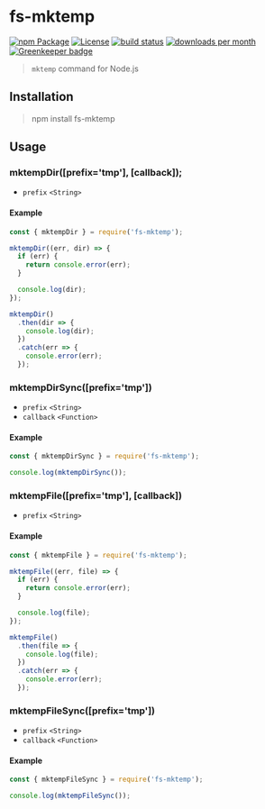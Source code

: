 # fs-mktemp

[![npm Package](https://img.shields.io/npm/v/fs-mktemp.svg)](https://www.npmjs.org/package/fs-mktemp)
[![License](https://img.shields.io/npm/l/express.svg)](https://github.com/honzahommer/node-fs-mktemp/blob/master/LICENSE)
[![build status](https://img.shields.io/travis/honzahommer/node-fs-mktemp/master.svg)](http://travis-ci.org/honzahommer/node-fs-mktemp)
[![downloads per month](http://img.shields.io/npm/dm/fs-mktemp.svg)](https://www.npmjs.org/package/fs-mktemp) [![Greenkeeper badge](https://badges.greenkeeper.io/honzahommer/node-fs-mktemp.svg)](https://greenkeeper.io/)

> `mktemp` command for Node.js

## Installation
> npm install fs-mktemp

## Usage

### mktempDir([prefix='tmp'], [callback]);

- `prefix` `<String>`

#### Example

```js
const { mktempDir } = require('fs-mktemp');

mktempDir((err, dir) => {
  if (err) {
    return console.error(err);
  }

  console.log(dir);
});

mktempDir()
  .then(dir => {
    console.log(dir);
  })
  .catch(err => {
    console.error(err);
  });
```

### mktempDirSync([prefix='tmp'])

- `prefix` `<String>`
- `callback` `<Function>`

#### Example

```js
const { mktempDirSync } = require('fs-mktemp');

console.log(mktempDirSync());
```

### mktempFile([prefix='tmp'], [callback])

- `prefix` `<String>`

#### Example

```js
const { mktempFile } = require('fs-mktemp');

mktempFile((err, file) => {
  if (err) {
    return console.error(err);
  }

  console.log(file);
});

mktempFile()
  .then(file => {
    console.log(file);
  })
  .catch(err => {
    console.error(err);
  });
```

### mktempFileSync([prefix='tmp'])

- `prefix` `<String>`
- `callback` `<Function>`

#### Example

```js
const { mktempFileSync } = require('fs-mktemp');

console.log(mktempFileSync());
```
